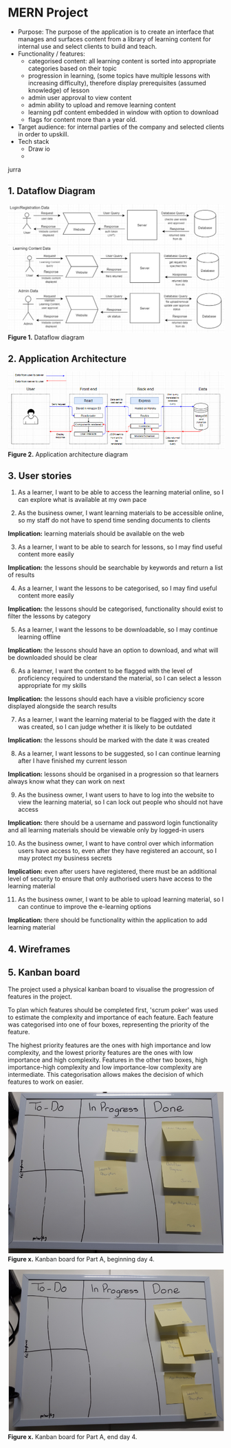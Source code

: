 # MERN Project

- Purpose: The purpose of the application is to create an interface that manages and surfaces content from a library of learning content for internal use and select clients to build and teach. 
- Functionality / features:
    - categorised content: all learning content is sorted into appropriate categories based on their topic
    - progression in learning, (some topics have multiple lessons with increasing difficulty), therefore display prerequisites (assumed knowledge) of lesson
    - admin user approval to view content
    - admin ability to upload and remove learning content
    - learning pdf content embedded in window with option to download
    - flags for content more than a year old.
- Target audience: for internal parties of the company and selected clients in order to upskill.
- Tech stack
    - Draw io
    - 
jurra

## 1. Dataflow Diagram
![dataflow-diagram-mern](/docs/dataflow-diagram-mern.JPG)
<strong>Figure 1.</strong> Dataflow diagram

## 2. Application Architecture

![MERN-Application-Architecture](/docs/MERN-Application-Architecture.PNG)
<strong>Figure 2.</strong> Application architecture diagram

## 3. User stories

1. As a learner, I want to be able to access the learning material online, so I can explore what is available at my own pace

2. As the business owner, I want learning materials to be accessible online, so my staff do not have to spend time sending documents to clients

<strong>Implication:</strong> learning materials should be available on the web

3. As a learner, I want to be able to search for lessons, so I may find useful content more easily

<strong>Implication:</strong> the lessons should be searchable by keywords and return a list of results

4. As a learner, I want the lessons to be categorised, so I may find useful content more easily

<strong>Implication:</strong> the lessons should be categorised, functionality should exist to filter the lessons by category

5. As a learner, I want the lessons to be downloadable, so I may continue learning offline

<strong>Implication:</strong> the lessons should have an option to download, and what will be downloaded should be clear

6. As a learner, I want the content to be flagged with the level of proficiency required to understand the material, so I can select a lesson appropriate for my skills

<strong>Implication:</strong> the lessons should each have a visible proficiency score displayed alongside the search results

7. As a learner, I want the learning material to be flagged with the date it was created, so I can judge whether it is likely to be outdated

<strong>Implication:</strong> the lessons should be marked with the date it was created

8. As a learner, I want lessons to be suggested, so I can continue learning after I have finished my current lesson

<strong>Implication:</strong> lessons should be organised in a progression so that learners always know what they can work on next

9. As the business owner, I want users to have to log into the website to view the learning material, so I can lock out people who should not have access

<strong>Implication:</strong> there should be a username and password login functionality and all learning materials should be viewable only by logged-in users

10. As the business owner, I want to have control over which information users have access to, even after they have registered an account, so I may protect my business secrets

<strong>Implication:</strong> even after users have registered, there must be an additional level of security to ensure that only authorised users have access to the learning material

11. As the business owner, I want to be able to upload learning material, so I can continue to improve the e-learning options

<strong>Implication:</strong> there should be functionality within the application to add learning material

## 4. Wireframes

## 5. Kanban board

The project used a physical kanban board to visualise the progression of features in the project.

To plan which features should be completed first, 'scrum poker' was used to estimate the complexity and importance of each feature. Each feature was categorised into one of four boxes, representing the priority of the feature.

The highest priority features are the ones with high importance and low complexity, and the lowest priority features are the ones with low importance and high complexity. Features in the other two boxes, high importance-high complexity and low importance-low complexity are intermediate. This categorisation allows makes the decision of which features to work on easier.

![kanban_2](/docs/kanban_2.PNG)
<strong>Figure x.</strong> Kanban board for Part A, beginning day 4.

![kanban_3](/docs/kanban_3.PNG)
<strong>Figure x.</strong> Kanban board for Part A, end day 4.